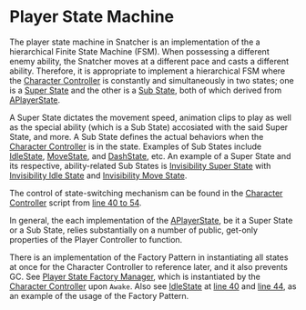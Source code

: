 # Player State Machine
The player state machine in Snatcher is an implementation of the a hierarchical Finite State Machine (FSM). When possessing a different enemy ability, the Snatcher moves at a different pace and casts a different ability. Therefore, it is appropriate to implement a hierarchical FSM where the [Character Controller](https://github.com/BenWeiTang/Snatcher/blob/main/Assets/_Snatcher/_Script/Player%20State%20Machine/PlayerStateMachine.cs) is constantly and simultaneously in two states; one is a [Super State](https://github.com/BenWeiTang/Snatcher/blob/main/Assets/_Snatcher/_Script/Player%20State%20Machine/ASuperState.cs) and the other is a [Sub State](https://github.com/BenWeiTang/Snatcher/blob/main/Assets/_Snatcher/_Script/Player%20State%20Machine/ASubState.cs), both of which derived from [APlayerState](https://github.com/BenWeiTang/Snatcher/blob/main/Assets/_Snatcher/_Script/Player%20State%20Machine/APlayerState.cs).

A Super State dictates the movement speed,  animation clips to play as well as the special ability (which is a Sub State) accosiated with the said Super State, and more. A Sub State defines the actual behaviors when the [Character Controller](https://github.com/BenWeiTang/Snatcher/blob/main/Assets/_Snatcher/_Script/Player%20State%20Machine/PlayerStateMachine.cs) is in the state. Examples of Sub States include [IdleState](https://github.com/BenWeiTang/Snatcher/blob/main/Assets/_Snatcher/_Script/Player%20State%20Machine/Concrete%20States/Sub%20States/IdleState.cs), [MoveState](https://github.com/BenWeiTang/Snatcher/blob/main/Assets/_Snatcher/_Script/Player%20State%20Machine/Concrete%20States/Sub%20States/MoveState.cs), and [DashState](https://github.com/BenWeiTang/Snatcher/blob/main/Assets/_Snatcher/_Script/Player%20State%20Machine/Concrete%20States/Sub%20States/DashState.cs), etc. An example of a Super State and its respective, ability-related Sub States is [Invisibility Super State](https://github.com/BenWeiTang/Snatcher/blob/main/Assets/_Snatcher/_Script/Player%20State%20Machine/Concrete%20States/Super%20States/InvisState.cs) with [Invisibility Idle State](https://github.com/BenWeiTang/Snatcher/blob/main/Assets/_Snatcher/_Script/Player%20State%20Machine/Concrete%20States/Sub%20States/InvisIdleState.cs) and [Invisibility Move State](https://github.com/BenWeiTang/Snatcher/blob/main/Assets/_Snatcher/_Script/Player%20State%20Machine/Concrete%20States/Sub%20States/InvisMoveState.cs).

The control of state-switching mechanism can be found in the [Character Controller](https://github.com/BenWeiTang/Snatcher/blob/main/Assets/_Snatcher/_Script/Player%20State%20Machine/PlayerStateMachine.cs) script from [line 40 to 54](https://github.com/BenWeiTang/Snatcher/blob/c4b471524da797e530a9461e94abf5cb3e51b1e4/Assets/_Snatcher/_Script/Player%20State%20Machine/PlayerStateMachine.cs#L40-L54).

In general, the each implementation of the [APlayerState](https://github.com/BenWeiTang/Snatcher/blob/main/Assets/_Snatcher/_Script/Player%20State%20Machine/APlayerState.cs), be it a Super State or a Sub State, relies substantially on a number of public, get-only properties of the Player Controller to function.

There is an implementation of the Factory Pattern in instantiating all states at once for the Character Controller to reference later, and it also prevents GC. See [Player State Factory Manager](https://github.com/BenWeiTang/Snatcher/blob/main/Assets/_Snatcher/_Script/Manager/PlayerStateFactoryManager.cs), which is instantiated by the [Character Controller](https://github.com/BenWeiTang/Snatcher/blob/main/Assets/_Snatcher/_Script/Player%20State%20Machine/PlayerStateMachine.cs) upon `Awake`. Also see [IdleState](https://github.com/BenWeiTang/Snatcher/blob/main/Assets/_Snatcher/_Script/Player%20State%20Machine/Concrete%20States/Sub%20States/IdleState.cs) at [line 40](https://github.com/BenWeiTang/Snatcher/blob/c4b471524da797e530a9461e94abf5cb3e51b1e4/Assets/_Snatcher/_Script/Player%20State%20Machine/Concrete%20States/Sub%20States/IdleState.cs#L40) and [line 44](https://github.com/BenWeiTang/Snatcher/blob/c4b471524da797e530a9461e94abf5cb3e51b1e4/Assets/_Snatcher/_Script/Player%20State%20Machine/Concrete%20States/Sub%20States/IdleState.cs#L44), as an example of the usage of the Factory Pattern.
